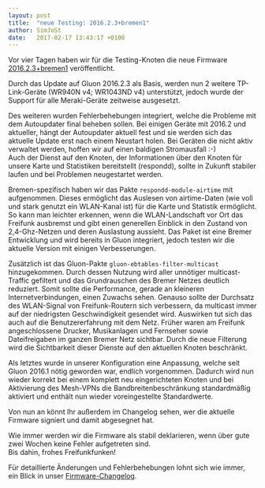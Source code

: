 ```yaml
---
layout: post
title:  "neue Testing: 2016.2.3+bremen1"
author: SimJoSt
date:   2017-02-17 13:43:17 +0100
---
```

Vor vier Tagen haben wir für die Testing-Knoten die neue Firmware [2016.2.3+bremen1](https://wiki.bremen.freifunk.net/Firmware/Changelog#freifunk-bremen-versionen_2016-2-3-bremen1) veröffentlicht.

Durch das Update auf Gluon 2016.2.3 als Basis, werden nun 2 weitere TP-Link-Geräte (WR940N v4; WR1043ND v4) unterstützt, jedoch wurde der Support für alle Meraki-Geräte zeitweise ausgesetzt.

Des weiteren wurden Fehlerbehebungen integriert, welche die Probleme mit dem Autoupdater final beheben sollen. Bei einigen Geräte mit 2016.2 und aktueller, hängt der Autoupdater aktuell fest und sie werden sich das aktuelle Update erst nach einem Neustart holen. Bei Geräten die nicht aktiv verwaltet werden, hoffen wir auf einen baldigen Stromausfall :-)  
Auch der Dienst auf den Knoten, der Informationen über den Knoten für unsere Karte und Statistiken bereitstellt (respondd), sollte in Zukunft stabiler laufen und bei Problemen neugestartet werden.

Bremen-spezifisch haben wir das Pakte `respondd-module-airtime` mit aufgenommen. Dieses ermöglicht das Auslesen von airtime-Daten (wie voll und stark genutzt ein WLAN-Kanal ist) für die Karte und Statistik ermöglicht. So kann man leichter erkennen, wenn die WLAN-Landschaft vor Ort das Freifunk ausbremst und gibt einen generellen Einblick in den Zustand von 2,4-Ghz-Netzen und deren Auslastung aussieht.
Das Paket ist eine Bremer Entwicklung und wird bereits in Gluon integriert, jedoch testen wir die aktuelle Version mit einigen Verbesserungen.

Zusätzlich ist das Gluon-Pakte `gluon-ebtables-filter-multicast` hinzugekommen.
Durch dessen Nutzung wird aller unnötiger multicast-Traffic gefiltert und das Grundrauschen des Bremer Netzes deutlich reduziert. Somit sollte die Performance, gerade an kleineren Internetverbindungen, einen Zuwachs sehen. Genauso sollte der Durchsatz des WLAN-Signal von Freifunk-Routern sich verbessern, da multicast immer auf der niedrigsten Geschwindigkeit gesendet wird. Auswirken tut sich das auch auf die Benutzererfahrung mit dem Netz. Früher waren am Freifunk angeschlossene Drucker, Musikanlagen und Fernseher sowie Dateifreigaben im ganzen Bremer Netz sichtbar. Durch die neue Filterung wird die Sichtbarkeit dieser Dienste auf den aktuellen Knoten beschränkt.

Als letztes wurde in unserer Konfiguration eine Anpassung, welche seit Gluon 2016.1 nötig geworden war, endlich vorgenommen. Dadurch wird nun wieder korrekt bei einem komplett neu eingerichteten Knoten und bei Aktivierung des Mesh-VPNs die Bandbreitenbeschränkung standardmäßig aktiviert und enthält nun wieder voreingestellte Standardwerte.

Von nun an könnt Ihr außerdem im Changelog sehen, wer die aktuelle Firmware signiert und damit abgesegnet hat.

Wie immer werden wir die Firmware als stabil deklarieren, wenn über gute zwei Wochen keine Fehler aufgetreten sind.  
Bis dahin, frohes Freifunkfunken!

Für detaillierte Änderungen und Fehlerbehebungen lohnt sich wie immer, ein Blick in unser [Firmware-Changelog](https://wiki.bremen.freifunk.net/Firmware/Changelog).
